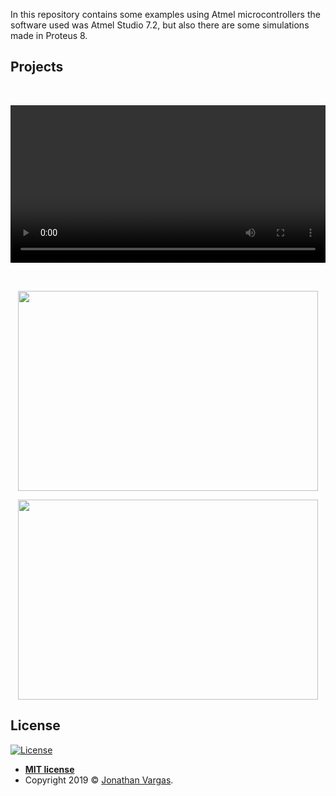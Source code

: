 In this repository contains some examples using Atmel microcontrollers the software used was Atmel Studio 7.2, but also there are some simulations made in Proteus 8.

## Projects

<br>

<p align="center">
<video width="100%" controls>
  <source src="https://res.cloudinary.com/dnv0qwkrk/video/upload/v1601398525/wordpress_Jonathan/minisumo.mp4">
Your browser does not support the video tag.
</video>
</p>

<br>

<p align="center">
  <img height="320" width="480" src="https://res.cloudinary.com/dnv0qwkrk/image/upload/v1601398546/wordpress_Jonathan/2016-11-10-14.57.50.jpg">
</p>

<p align="center">
  <img height="320" width="480" src="https://res.cloudinary.com/dnv0qwkrk/image/upload/v1601398517/wordpress_Jonathan/proteus.png">
</p>


## License

[![License](http://img.shields.io/:license-mit-blue.svg?style=flat-square)](http://badges.mit-license.org)

- **[MIT license](http://opensource.org/licenses/mit-license.php)**
- Copyright 2019 © <a href="https://www.jonathanvargas.ml" target="_blank">Jonathan Vargas</a>.

